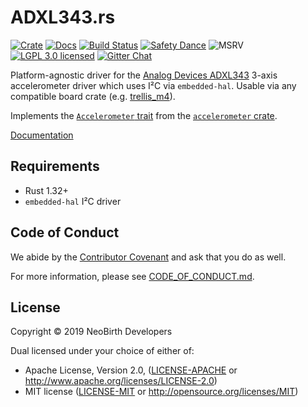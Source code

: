 # ADXL343.rs

[![Crate][crate-image]][crate-link]
[![Docs][docs-image]][docs-link]
[![Build Status][build-image]][build-link]
[![Safety Dance][safety-image]][safety-link]
![MSRV][msrv-image]
[![LGPL 3.0 licensed][license-image]][license-link]
[![Gitter Chat][gitter-image]][gitter-link]

Platform-agnostic driver for the [Analog Devices ADXL343][device-info]
3-axis accelerometer driver which uses I²C via `embedded-hal`.
Usable via any compatible board crate (e.g. [trellis_m4]).

Implements the [`Accelerometer` trait][acc-trait] from the
[`accelerometer` crate][acc-crate].

[Documentation][docs-link]

## Requirements

- Rust 1.32+
- `embedded-hal` I²C driver

## Code of Conduct

We abide by the [Contributor Covenant][cc] and ask that you do as well.

For more information, please see [CODE_OF_CONDUCT.md].

## License

Copyright © 2019 NeoBirth Developers

Dual licensed under your choice of either of:

- Apache License, Version 2.0, ([LICENSE-APACHE](LICENSE-APACHE) or http://www.apache.org/licenses/LICENSE-2.0)
- MIT license ([LICENSE-MIT](LICENSE-MIT) or http://opensource.org/licenses/MIT)

[//]: # (badges)

[crate-image]: https://img.shields.io/crates/v/adxl343.svg
[crate-link]: https://crates.io/crates/adxl343
[docs-image]: https://docs.rs/adxl343/badge.svg
[docs-link]: https://docs.rs/adxl343/
[build-image]: https://github.com/neobirth/ADXL343.rs/workflows/Rust/badge.svg
[build-link]: https://github.com/neobirth/ADXL343.rs/actions
[safety-image]: https://img.shields.io/badge/unsafe-forbidden-success.svg
[safety-link]: https://github.com/rust-secure-code/safety-dance/
[msrv-image]: https://img.shields.io/badge/rustc-1.32+-blue.svg
[license-image]: https://img.shields.io/badge/license-Apache2.0-blue.svg
[license-link]: https://github.com/NeoBirth/ADXL343.rs/blob/develop/LICENSE
[gitter-image]: https://badges.gitter.im/NeoBirth/ADXL343.rs.svg
[gitter-link]: https://gitter.im/NeoBirth/community

[//]: # (general links)

[device-info]: https://www.analog.com/en/products/adxl343.html
[trellis_m4]: https://crates.io/crates/trellis_m4
[acc-trait]: https://docs.rs/accelerometer/latest/accelerometer/trait.Accelerometer.html
[acc-crate]: https://crates.io/crates/accelerometer
[cc]: https://contributor-covenant.org
[CODE_OF_CONDUCT.md]: https://github.com/NeoBirth/ADXL343.rs/blob/develop/CODE_OF_CONDUCT.md
